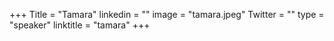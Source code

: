 +++
Title = "Tamara"
linkedin = ""
image = "tamara.jpeg"
Twitter = ""
type = "speaker"
linktitle = "tamara"
+++